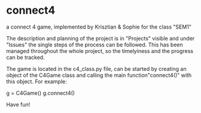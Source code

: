 # connect4
a connect 4 game, implemented by Krisztian &amp; Sophie for the class "SEM1"

The description and planning of the project is in "Projects" visible and under "Issues" the
single steps of the process can be followed. This has been managed throughout the whole 
project, so the timelyiness and the progress can be tracked.


The game is located in the c4_class.py file, can be started by creating an object
of the C4Game class and calling the main function"connect4()" with this object. For example:

g = C4Game()
g.connect4()

Have fun!
